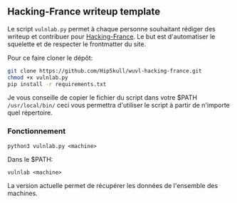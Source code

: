 ## Hacking-France writeup template

Le script `vulnlab.py` permet à chaque personne souhaitant rédiger des writeup et contribuer pour [Hacking-France](https://github.com/frozenka/Hack-france). Le but est d'automatiser le squelette et de respecter le frontmatter du site.

Pour ce faire cloner le dépôt:

```sh 
git clone https://github.com/Hip5kull/wuvl-hacking-france.git
chmod +x vulnlab.py
pip install -r requirements.txt
```

Je vous conseille de copier le fichier du script dans votre $PATH `/usr/local/bin/` ceci vous permettra d'utiliser le script à partir de n'importe quel répertoire.

### Fonctionnement

`python3 vulnlab.py <machine>`

Dans le $PATH:

`vulnlab <machine>`

La version actuelle permet de récupérer les données de l'ensemble des machines.

